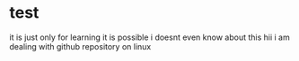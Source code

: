 # test
it is just only for learning
it is possible i doesnt even know about this hii i am dealing with
github
repository on linux

